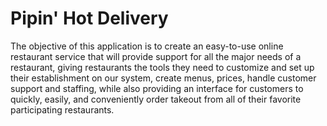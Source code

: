 # Pipin' Hot Delivery

The objective of this application is to create an easy-to-use online restaurant service that will provide support for all the major needs of a restaurant, giving restaurants the tools they need to customize and set up their establishment on our system, create menus, prices, handle customer support and staffing, while also providing an interface for customers to quickly, easily, and conveniently order takeout from all of their favorite participating restaurants.
